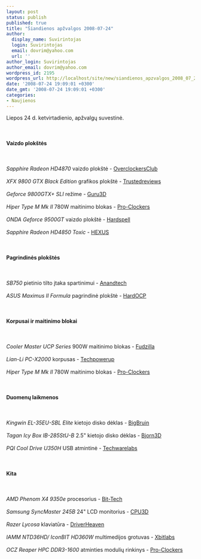 ```yaml
---
layout: post
status: publish
published: true
title: "Šiandienos apžvalgos 2008-07-24"
author:
  display_name: Suvirintojas
  login: Suvirintojas
  email: dovrim@yahoo.com
  url: ''
author_login: Suvirintojas
author_email: dovrim@yahoo.com
wordpress_id: 2195
wordpress_url: http://localhost/site/new/siandienos_apzvalgos_2008_07_24/
date: '2008-07-24 19:09:01 +0300'
date_gmt: '2008-07-24 19:09:01 +0300'
categories:
- Naujienos
---
```

<p>Liepos 24 d. ketvirtadienio, apžvalgų suvestinė.<br />
<br><br />
<br><b>Vaizdo plokštės</b><br />
<br><br />
<br><i>Sapphire Radeon HD4870</i> vaizdo plokštė - <a class="ns" href="http://www.overclockersclub.com/reviews/sapphire_4870/">OverclockersClub</a><br />
<br><i>XFX 9800 GTX Black Edition</i> grafikos plokštė - <a class="ns" href="http://www.trustedreviews.com/graphics/review/2008/07/24/XFX-9800-GTX-Black-Edition/p1">Trustedreviews</a><br />
<br><i>Geforce 9800GTX+ SLI</i> režime - <a class="ns" href="http://www.guru3d.com/article/geforce--9800-gtx-sli-review-plus-model/">Guru3D</a><br />
<br><i>Hiper Type M Mk II</i> 780W maitinimo blokas - <a class="ns" href="http://www.pro-clockers.com/reviews/?id=76">Pro-Clockers</a><br />
<br><i>ONDA Geforce 9500GT</i> vaizdo plokštė - <a class="ns" href="http://en.hardspell.com/doc/showcont.asp?news_id=3803">Hardspell</a><br />
<br><i>Sapphire Radeon HD4850 Toxic</i> - <a class="ns" href="http://www.hexus.net/content/item.php?item=14560">HEXUS</a><br />
<br><br />
<br><b>Pagrindinės plokštės</b><br />
<br><br />
<br><i>SB750</i> pietinio tilto įtaka spartinimui - <a class="ns" href="http://www.anandtech.com/cpuchipsets/showdoc.aspx?i=3360">Anandtech</a><br />
<br><i>ASUS Maximus II Formula</i> pagrindinė plokštė - <a class="ns" href="http://enthusiast.hardocp.com/article.html?art=MTUyNiwxLCxoZW50aHVzaWFzdA==">HardOCP</a><br />
<br><br />
<br><b>Korpusai ir maitinimo blokai</b><br />
<br><br />
<br><i>Cooler Master UCP Series</i> 900W maitinimo blokas - <a class="ns" href="http://www.fudzilla.com/index.php?option=com_content&task=view&id=8566&Itemid=1">Fudzilla</a><br />
<br><i>Lian-Li PC-X2000</i> korpusas - <a class="ns" href="http://www.techpowerup.com/reviews/LianLi/Tyr_PC-X2000/">Techpowerup</a><br />
<br><i>Hiper Type M Mk II</i> 780W maitinimo blokas - <a class="ns" href="http://www.pro-clockers.com/reviews/?id=76">Pro-Clockers</a><br />
<br><br />
<br><b>Duomenų laikmenos</b><br />
<br><br />
<br><i>Kingwin EL-35EU-SBL Elite</i> kietojo disko dėklas - <a class="ns" href="http://www.bigbruin.com/2008/kingwinelite_1">BigBruin</a><br />
<br><i>Tagan Icy Box IB-285StU-B</i> 2.5&quot; kietojo disko dėklas - <a class="ns" href="http://www.bjorn3d.com/read.php?cID=1310">Bjorn3D</a><br />
<br><i>PQI Cool Drive U350H</i> USB atmintinė - <a class="ns" href="http://www.techwarelabs.com/reviews/storage/PQI-Cool-Drive-U350H/">Techwarelabs</a><br />
<br><br />
<br><b>Kita</b><br />
<br><br />
<br><i>AMD Phenom X4 9350e</i> procesorius - <a class="ns" href="http://www.bit-tech.net/hardware/2008/07/24/amd-phenom-x4-9350e/1">Bit-Tech</a><br />
<br><i>Samsung SyncMaster 245B</i> 24&quot; LCD monitorius - <a class="ns" href="http://www.cpu3d.com/content/view/5481/74/">CPU3D</a><br />
<br><i>Razer Lycosa</i> klaviatūra - <a class="ns" href="http://www.driverheaven.net/reviews.php?reviewid=593">DriverHeaven</a><br />
<br><i>IAMM NTD36HD/ IconBIT HD360W</i> multimedijos grotuvas - <a class="ns" href="http://www.xbitlabs.com/articles/multimedia/display/iamm-ntd36hd.html">Xbitlabs</a><br />
<br><i>OCZ Reaper HPC DDR3-1600</i> atminties modulių rinkinys - <a class="ns" href="http://www.pro-clockers.com/reviews/?id=77">Pro-Clockers</a><br />
<br><br />
<br><br />
<br></p>
